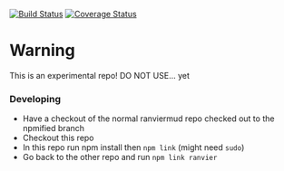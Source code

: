 [![Build Status](https://travis-ci.com/RanvierMUD/core.svg?branch=master)](https://travis-ci.com/RanvierMUD/core)
[![Coverage Status](https://coveralls.io/repos/github/RanvierMUD/core/badge.svg?branch=master)](https://coveralls.io/github/RanvierMUD/core?branch=master)

# Warning

This is an experimental repo! DO NOT USE... yet


### Developing

* Have a checkout of the normal ranviermud repo checked out to the npmified branch
* Checkout this repo
* In this repo run npm install then `npm link` (might need `sudo`)
* Go back to the other repo and run `npm link ranvier`
